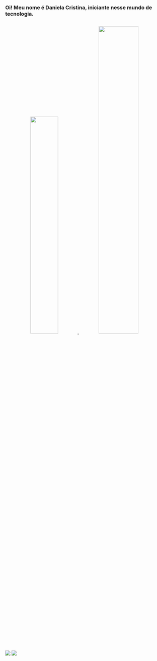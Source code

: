 ### Oi! Meu nome é Daniela Cristina, iniciante nesse mundo de tecnologia.

##

<div align="center">
  <a href="https://github.com/danicristina">
  <img height="42%" src="https://github-readme-stats.vercel.app/api?username=danicristina&show_icons=true&theme=dracula&include_all_commits=true&count_private=true"/>
  <img height="50%" src="https://github-readme-stats.vercel.app/api/top-langs/?username=danicristina&layout=compact&langs_count=7&theme=dracula"/>
</div>
  
  ##
   
  <a href = "mailto:dani.cristina.dcs@hotmail.com"><img src="https://img.shields.io/badge/Microsoft_Outlook-0078D4?style=for-the-badge&logo=microsoft-outlook&logoColor=white" target="_blank"></a>
  <a href="https://www.linkedin.com/in/daniela-cristina-silva-686196b9/" target="_blank"><img src="https://img.shields.io/badge/-LinkedIn-%230077B5?style=for-the-badge&logo=linkedin&logoColor=white" target="_blank"></a>
